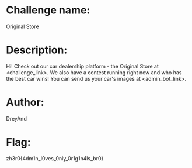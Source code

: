 # Challenge name: 
Original Store

# Description: 
Hi! Check out our car dealership platform - the Original Store at <challenge_link>. We also have a contest running right now and who has the best car wins! You can send us your car's images at <admin_bot_link>.

# Author: 
DreyAnd

# Flag: 
zh3r0{4dm1n_l0ves_0nly_0r1g1n4ls_br0}
